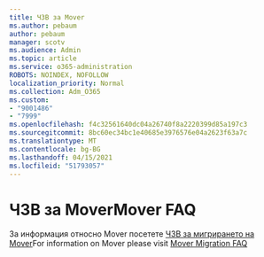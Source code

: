 ```yaml
---
title: ЧЗВ за Mover
ms.author: pebaum
author: pebaum
manager: scotv
ms.audience: Admin
ms.topic: article
ms.service: o365-administration
ROBOTS: NOINDEX, NOFOLLOW
localization_priority: Normal
ms.collection: Adm_O365
ms.custom:
- "9001486"
- "7999"
ms.openlocfilehash: f4c32561640dc04a26740f8a2220399d85a197c3
ms.sourcegitcommit: 8bc60ec34bc1e40685e3976576e04a2623f63a7c
ms.translationtype: MT
ms.contentlocale: bg-BG
ms.lasthandoff: 04/15/2021
ms.locfileid: "51793057"
---
```

# <a name="mover-faq"></a><span data-ttu-id="deae8-102">ЧЗВ за Mover</span><span class="sxs-lookup"><span data-stu-id="deae8-102">Mover FAQ</span></span>

<span data-ttu-id="deae8-103">За информация относно Mover посетете [ЧЗВ за мигрирането на Mover](https://docs.microsoft.com/sharepointmigration/mover-migration-faq)</span><span class="sxs-lookup"><span data-stu-id="deae8-103">For information on Mover please visit [Mover Migration FAQ](https://docs.microsoft.com/sharepointmigration/mover-migration-faq)</span></span>
